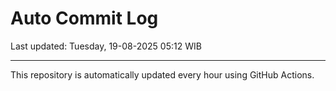 # Auto Commit Log

Last updated: Tuesday, 19-08-2025 05:12 WIB

---

This repository is automatically updated every hour using GitHub Actions.

